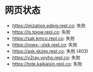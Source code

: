 # 网页状态
- https://mization.edpjg.repl.co: 失败
- https://ls.tpjow.repl.co: 失败
- https://sak.kmco.repl.co: 失败
- https://rows--zixk.repl.co: 失败
- https://ask.skzey.repl.co: 失败 (403)
- https://v2ray.yoyho.repl.co: 失败
- https://tote.kaikaixin.repl.co: 失败
